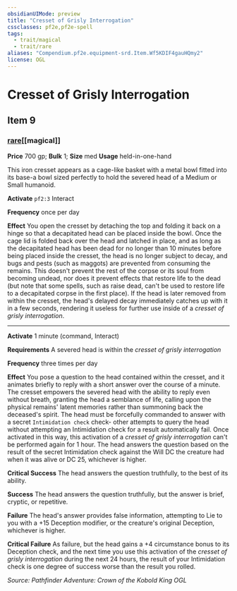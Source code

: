 ```yaml
---
obsidianUIMode: preview
title: "Cresset of Grisly Interrogation"
cssclasses: pf2e,pf2e-spell
tags:
  - trait/magical
  - trait/rare
aliases: "Compendium.pf2e.equipment-srd.Item.Wf5KDIF4gauHQmy2"
license: OGL
---
```

# Cresset of Grisly Interrogation
## Item 9
### [rare](rare "Rare Rarity Trait")[[magical]]


**Price** 700 gp; 
**Bulk** 1; **Size** med
**Usage** held-in-one-hand

This iron cresset appears as a cage-like basket with a metal bowl fitted into its base-a bowl sized perfectly to hold the severed head of a Medium or Small humanoid.

**Activate** `pf2:3` Interact

**Frequency** once per day

**Effect** You open the cresset by detaching the top and folding it back on a hinge so that a decapitated head can be placed inside the bowl. Once the cage lid is folded back over the head and latched in place, and as long as the decapitated head has been dead for no longer than 10 minutes before being placed inside the cresset, the head is no longer subject to decay, and bugs and pests (such as maggots) are prevented from consuming the remains. This doesn't prevent the rest of the corpse or its soul from becoming undead, nor does it prevent effects that restore life to the dead (but note that some spells, such as raise dead, can't be used to restore life to a decapitated corpse in the first place). If the head is later removed from within the cresset, the head's delayed decay immediately catches up with it in a few seconds, rendering it useless for further use inside of a _cresset of grisly interrogation_.

* * *

**Activate** 1 minute (command, Interact)

**Requirements** A severed head is within the _cresset of grisly interrogation_

**Frequency** three times per day

**Effect** You pose a question to the head contained within the cresset, and it animates briefly to reply with a short answer over the course of a minute. The cresset empowers the severed head with the ability to reply even without breath, granting the head a semblance of life, calling upon the physical remains' latent memories rather than summoning back the deceased's spirit. The head must be forcefully commanded to answer with a secret `Intimidation check` check- other attempts to query the head without attempting an Intimidation check for a result automatically fail. Once activated in this way, this activation of a _cresset of grisly interrogation_ can't be performed again for 1 hour. The head answers the question based on the result of the secret Intimidation check against the Will DC the creature had when it was alive or DC 25, whichever is higher.

**Critical Success** The head answers the question truthfully, to the best of its ability.

**Success** The head answers the question truthfully, but the answer is brief, cryptic, or repetitive.

**Failure** The head's answer provides false information, attempting to Lie to you with a +15 Deception modifier, or the creature's original Deception, whichever is higher.

**Critical Failure** As failure, but the head gains a +4 circumstance bonus to its Deception check, and the next time you use this activation of the _cresset of grisly interrogation_ during the next 24 hours, the result of your Intimidation check is one degree of success worse than the result you rolled.

*Source: Pathfinder Adventure: Crown of the Kobold King*
*OGL*